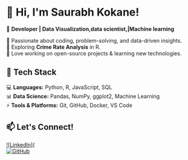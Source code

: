 # 👋 Hi, I'm Saurabh Kokane!  
🚀 **Developer | Data Visualization,data scientist,|Machine learning**  

🔹 Passionate about coding, problem-solving, and data-driven insights.  
🔹 Exploring **Crime Rate Analysis** in R.  
🔹 Love working on open-source projects & learning new technologies.  

## 🔧 Tech Stack  
💻 **Languages:** Python, R, JavaScript, SQL  
📊 **Data Science:** Pandas, NumPy, ggplot2, Machine Learning  
⚡ **Tools & Platforms:** Git, GitHub, Docker, VS Code  

## 📫 Let's Connect!  
[![LinkedIn](](saurabh-kokane-b40b1b313L)  
[![GitHub]()](https://github.com/SaurabhKokaneHub)  
